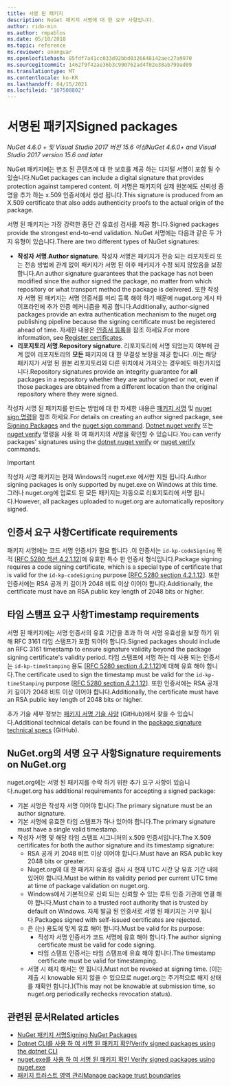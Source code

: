 ```yaml
---
title: 서명 된 패키지
description: NuGet 패키지 서명에 대 한 요구 사항입니다.
author: rido-min
ms.author: rmpablos
ms.date: 05/18/2018
ms.topic: reference
ms.reviewer: ananguar
ms.openlocfilehash: 85fdf7a41cc033d92bbd0326648142aec27a9970
ms.sourcegitcommit: 1462f9f42ae36b3c990762ad4f02e38ab799ad09
ms.translationtype: MT
ms.contentlocale: ko-KR
ms.lasthandoff: 04/15/2021
ms.locfileid: "107508802"
---
```

# <a name="signed-packages"></a><span data-ttu-id="411f8-103">서명된 패키지</span><span class="sxs-lookup"><span data-stu-id="411f8-103">Signed packages</span></span>

<span data-ttu-id="411f8-104">*NuGet 4.6.0 + 및 Visual Studio 2017 버전 15.6 이상*</span><span class="sxs-lookup"><span data-stu-id="411f8-104">*NuGet 4.6.0+ and Visual Studio 2017 version 15.6 and later*</span></span>

<span data-ttu-id="411f8-105">NuGet 패키지에는 변조 된 콘텐츠에 대 한 보호를 제공 하는 디지털 서명이 포함 될 수 있습니다.</span><span class="sxs-lookup"><span data-stu-id="411f8-105">NuGet packages can include a digital signature that provides protection against tampered content.</span></span> <span data-ttu-id="411f8-106">이 서명은 패키지의 실제 원본에도 신뢰성 증명을 추가 하는 x.509 인증서에서 생성 됩니다.</span><span class="sxs-lookup"><span data-stu-id="411f8-106">This signature is produced from an X.509 certificate that also adds authenticity proofs to the actual origin of the package.</span></span>

<span data-ttu-id="411f8-107">서명 된 패키지는 가장 강력한 종단 간 유효성 검사를 제공 합니다.</span><span class="sxs-lookup"><span data-stu-id="411f8-107">Signed packages provide the strongest end-to-end validation.</span></span> <span data-ttu-id="411f8-108">NuGet 서명에는 다음과 같은 두 가지 유형이 있습니다.</span><span class="sxs-lookup"><span data-stu-id="411f8-108">There are two different types of NuGet signatures:</span></span>
- <span data-ttu-id="411f8-109">**작성자 서명**.</span><span class="sxs-lookup"><span data-stu-id="411f8-109">**Author signature**.</span></span> <span data-ttu-id="411f8-110">작성자 서명은 패키지가 전송 되는 리포지토리 또는 전송 방법에 관계 없이 패키지가 서명 된 이후 패키지가 수정 되지 않았음을 보장 합니다.</span><span class="sxs-lookup"><span data-stu-id="411f8-110">An author signature guarantees that the package has not been modified since the author signed the package, no matter from which repository or what transport method the package is delivered.</span></span> <span data-ttu-id="411f8-111">또한 작성자 서명 된 패키지는 서명 인증서를 미리 등록 해야 하기 때문에 nuget.org 게시 파이프라인에 추가 인증 메커니즘을 제공 합니다.</span><span class="sxs-lookup"><span data-stu-id="411f8-111">Additionally, author-signed packages provide an extra authentication mechanism to the nuget.org publishing pipeline because the signing certificate must be registered ahead of time.</span></span> <span data-ttu-id="411f8-112">자세한 내용은 [인증서 등록](#signature-requirements-on-nugetorg)을 참조 하세요.</span><span class="sxs-lookup"><span data-stu-id="411f8-112">For more information, see [Register certificates](#signature-requirements-on-nugetorg).</span></span>
- <span data-ttu-id="411f8-113">**리포지토리 서명**.</span><span class="sxs-lookup"><span data-stu-id="411f8-113">**Repository signature**.</span></span> <span data-ttu-id="411f8-114">리포지토리에 서명 되었는지 여부에 관계 없이 리포지토리의 **모든** 패키지에 대 한 무결성 보장을 제공 합니다 .이는 해당 패키지가 서명 된 원본 리포지토리와 다른 위치에서 가져오는 경우에도 마찬가지입니다.</span><span class="sxs-lookup"><span data-stu-id="411f8-114">Repository signatures provide an integrity guarantee for **all** packages in a repository whether they are author signed or not, even if those packages are obtained from a different location than the original repository where they were signed.</span></span>   

<span data-ttu-id="411f8-115">작성자 서명 된 패키지를 만드는 방법에 대 한 자세한 내용은 [패키지 서명](../create-packages/Sign-a-package.md) 및 [nuget sign 명령](../reference/cli-reference/cli-ref-sign.md)을 참조 하세요.</span><span class="sxs-lookup"><span data-stu-id="411f8-115">For details on creating an author signed package, see [Signing Packages](../create-packages/Sign-a-package.md) and the [nuget sign command](../reference/cli-reference/cli-ref-sign.md).</span></span> <span data-ttu-id="411f8-116">[Dotnet nuget verify](/dotnet/core/tools/dotnet-nuget-verify) 또는 [nuget verify](../reference/cli-reference/cli-ref-verify.md) 명령을 사용 하 여 패키지의 서명을 확인할 수 있습니다.</span><span class="sxs-lookup"><span data-stu-id="411f8-116">You can verify packages' signatures using the [dotnet nuget verify](/dotnet/core/tools/dotnet-nuget-verify) or [nuget verify](../reference/cli-reference/cli-ref-verify.md) commands.</span></span>

> [!Important]
> <span data-ttu-id="411f8-117">작성자 서명 패키지는 현재 Windows의 nuget.exe 에서만 지원 됩니다.</span><span class="sxs-lookup"><span data-stu-id="411f8-117">Author signing packages is only supported by nuget.exe on Windows at this time.</span></span> <span data-ttu-id="411f8-118">그러나 nuget.org에 업로드 된 모든 패키지는 자동으로 리포지토리에 서명 됩니다.</span><span class="sxs-lookup"><span data-stu-id="411f8-118">However, all packages uploaded to nuget.org are automatically repository signed.</span></span>

## <a name="certificate-requirements"></a><span data-ttu-id="411f8-119">인증서 요구 사항</span><span class="sxs-lookup"><span data-stu-id="411f8-119">Certificate requirements</span></span>

<span data-ttu-id="411f8-120">패키지 서명에는 코드 서명 인증서가 필요 합니다 .이 인증서는 `id-kp-codeSigning` 목적 [[RFC 5280 섹션 4.2.1.12](https://tools.ietf.org/html/rfc5280#section-4.2.1.12)]에 유효한 특수 한 인증서 형식입니다.</span><span class="sxs-lookup"><span data-stu-id="411f8-120">Package signing requires a code signing certificate, which is a special type of certificate that is valid for the `id-kp-codeSigning` purpose [[RFC 5280 section 4.2.1.12](https://tools.ietf.org/html/rfc5280#section-4.2.1.12)].</span></span> <span data-ttu-id="411f8-121">또한 인증서에는 RSA 공개 키 길이가 2048 비트 이상 이어야 합니다.</span><span class="sxs-lookup"><span data-stu-id="411f8-121">Additionally, the certificate must have an RSA public key length of 2048 bits or higher.</span></span>

## <a name="timestamp-requirements"></a><span data-ttu-id="411f8-122">타임 스탬프 요구 사항</span><span class="sxs-lookup"><span data-stu-id="411f8-122">Timestamp requirements</span></span>

<span data-ttu-id="411f8-123">서명 된 패키지에는 서명 인증서의 유효 기간을 초과 하 여 서명 유효성을 보장 하기 위해 RFC 3161 타임 스탬프가 포함 되어야 합니다.</span><span class="sxs-lookup"><span data-stu-id="411f8-123">Signed packages should include an RFC 3161 timestamp to ensure signature validity beyond the package signing certificate's validity period.</span></span> <span data-ttu-id="411f8-124">타임 스탬프에 서명 하는 데 사용 되는 인증서는 `id-kp-timeStamping` 용도 [[RFC 5280 section 4.2.1.12](https://tools.ietf.org/html/rfc5280#section-4.2.1.12)]에 대해 유효 해야 합니다.</span><span class="sxs-lookup"><span data-stu-id="411f8-124">The certificate used to sign the timestamp must be valid for the `id-kp-timeStamping` purpose [[RFC 5280 section 4.2.1.12](https://tools.ietf.org/html/rfc5280#section-4.2.1.12)].</span></span> <span data-ttu-id="411f8-125">또한 인증서에는 RSA 공개 키 길이가 2048 비트 이상 이어야 합니다.</span><span class="sxs-lookup"><span data-stu-id="411f8-125">Additionally, the certificate must have an RSA public key length of 2048 bits or higher.</span></span>

<span data-ttu-id="411f8-126">추가 기술 세부 정보는 [패키지 서명 기술 사양](https://github.com/NuGet/Home/wiki/Package-Signatures-Technical-Details) (GitHub)에서 찾을 수 있습니다.</span><span class="sxs-lookup"><span data-stu-id="411f8-126">Additional technical details can be found in the [package signature technical specs](https://github.com/NuGet/Home/wiki/Package-Signatures-Technical-Details) (GitHub).</span></span>

## <a name="signature-requirements-on-nugetorg"></a><span data-ttu-id="411f8-127">NuGet.org의 서명 요구 사항</span><span class="sxs-lookup"><span data-stu-id="411f8-127">Signature requirements on NuGet.org</span></span>

<span data-ttu-id="411f8-128">nuget.org에는 서명 된 패키지를 수락 하기 위한 추가 요구 사항이 있습니다.</span><span class="sxs-lookup"><span data-stu-id="411f8-128">nuget.org has additional requirements for accepting a signed package:</span></span>

- <span data-ttu-id="411f8-129">기본 서명은 작성자 서명 이어야 합니다.</span><span class="sxs-lookup"><span data-stu-id="411f8-129">The primary signature must be an author signature.</span></span>
- <span data-ttu-id="411f8-130">기본 서명에 유효한 타임 스탬프가 하나 있어야 합니다.</span><span class="sxs-lookup"><span data-stu-id="411f8-130">The primary signature must have a single valid timestamp.</span></span>
- <span data-ttu-id="411f8-131">작성자 서명 및 해당 타임 스탬프 시그니처의 x.509 인증서입니다.</span><span class="sxs-lookup"><span data-stu-id="411f8-131">The X.509 certificates for both the author signature and its timestamp signature:</span></span>
  - <span data-ttu-id="411f8-132">RSA 공개 키 2048 비트 이상 이어야 합니다.</span><span class="sxs-lookup"><span data-stu-id="411f8-132">Must have an RSA public key 2048 bits or greater.</span></span>
  - <span data-ttu-id="411f8-133">Nuget.org에 대 한 패키지 유효성 검사 시 현재 UTC 시간 당 유효 기간 내에 있어야 합니다.</span><span class="sxs-lookup"><span data-stu-id="411f8-133">Must be within its validity period per current UTC time at time of package validation on nuget.org.</span></span>
  - <span data-ttu-id="411f8-134">Windows에서 기본적으로 신뢰 되는 신뢰할 수 있는 루트 인증 기관에 연결 해야 합니다.</span><span class="sxs-lookup"><span data-stu-id="411f8-134">Must chain to a trusted root authority that is trusted by default on Windows.</span></span> <span data-ttu-id="411f8-135">자체 발급 된 인증서로 서명 된 패키지는 거부 됩니다.</span><span class="sxs-lookup"><span data-stu-id="411f8-135">Packages signed with self-issued certificates are rejected.</span></span>
  - <span data-ttu-id="411f8-136">은 (는) 용도에 맞게 유효 해야 합니다.</span><span class="sxs-lookup"><span data-stu-id="411f8-136">Must be valid for its purpose:</span></span> 
    - <span data-ttu-id="411f8-137">작성자 서명 인증서가 코드 서명에 유효 해야 합니다.</span><span class="sxs-lookup"><span data-stu-id="411f8-137">The author signing certificate must be valid for code signing.</span></span>
    - <span data-ttu-id="411f8-138">타임 스탬프 인증서는 타임 스탬프에 유효 해야 합니다.</span><span class="sxs-lookup"><span data-stu-id="411f8-138">The timestamp certificate must be valid for timestamping.</span></span>
  - <span data-ttu-id="411f8-139">서명 시 해지 해서는 안 됩니다.</span><span class="sxs-lookup"><span data-stu-id="411f8-139">Must not be revoked at signing time.</span></span> <span data-ttu-id="411f8-140">(이는 제출 시 knowable 되지 않을 수 있으므로 nuget.org는 주기적으로 해지 상태를 재확인 합니다.)</span><span class="sxs-lookup"><span data-stu-id="411f8-140">(This may not be knowable at submission time, so nuget.org periodically rechecks revocation status).</span></span>
  
  
## <a name="related-articles"></a><span data-ttu-id="411f8-141">관련된 문서</span><span class="sxs-lookup"><span data-stu-id="411f8-141">Related articles</span></span>

- [<span data-ttu-id="411f8-142">NuGet 패키지 서명</span><span class="sxs-lookup"><span data-stu-id="411f8-142">Signing NuGet Packages</span></span>](../create-packages/Sign-a-Package.md)
- [<span data-ttu-id="411f8-143">Dotnet CLI를 사용 하 여 서명 된 패키지 확인</span><span class="sxs-lookup"><span data-stu-id="411f8-143">Verify signed packages using the dotnet CLI</span></span>](/dotnet/core/tools/dotnet-nuget-verify)
- [<span data-ttu-id="411f8-144">nuget.exe를 사용 하 여 서명 된 패키지 확인 </span><span class="sxs-lookup"><span data-stu-id="411f8-144">Verify signed packages using nuget.exe</span></span>](../reference/cli-reference/cli-ref-verify.md)
- [<span data-ttu-id="411f8-145">패키지 트러스트 영역 관리</span><span class="sxs-lookup"><span data-stu-id="411f8-145">Manage package trust boundaries</span></span>](../consume-packages/installing-signed-packages.md)
